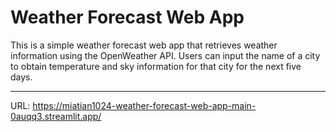 # Weather Forecast Web App

This is a simple weather forecast web app that retrieves weather information using the OpenWeather API. Users can input the name of a city to obtain temperature and sky information for that city for the next five days.

---
URL: https://miatian1024-weather-forecast-web-app-main-0auqq3.streamlit.app/
